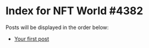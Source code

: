 # Index for NFT World #4382
Posts will be displayed in the order below:

- [Your first post](./001-first.md)

